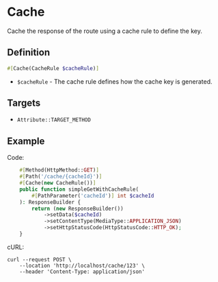 # Cache

Cache the response of the route using a cache rule to define the key.

## Definition
```php
#[Cache(CacheRule $cacheRule)]
```

- `$cacheRule` - The cache rule defines how the cache key is generated.

## Targets

- `Attribute::TARGET_METHOD`

## Example

Code:
```php
    #[Method(HttpMethod::GET)]
    #[Path('/cache/{cacheId}')]
    #[Cache(new CacheRule())]
    public function simpleGetWithCacheRule(
        #[PathParameter('cacheId')] int $cacheId
    ): ResponseBuilder {
        return (new ResponseBuilder())
            ->setData($cacheId)
            ->setContentType(MediaType::APPLICATION_JSON)
            ->setHttpStatusCode(HttpStatusCode::HTTP_OK);
    }
```

cURL:
```shell
curl --request POST \ 
    --location 'http://localhost/cache/123' \
    --header 'Content-Type: application/json'
```
